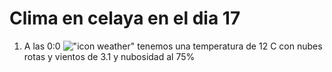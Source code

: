 # Clima en celaya en el dia 17

1. A las 0:0 !["icon weather"](http://openweathermap.org/img/w/04n.png) tenemos una temperatura de 12 C con nubes rotas y  vientos de 3.1 y nubosidad al 75%
